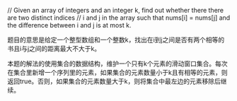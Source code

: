 // Given an array of integers and an integer k, find out whether there there are two distinct indices 
// i and j in the array such that nums[i] = nums[j] and the difference between i and j is at most k.

题目的意思是给定一个整型数组和一个整数k，找出在i到j之间是否有两个相等的书且i与j之间的距离最大不大于k。

本题的解法的使用集合的数据结构，维护一个只有k个元素的滑动窗口集合。每次在集合里新增一个序列里的元素，如果集合的元素数量小于k且有相等的元素，则返回true。否则，如果集合的元素数量大于k，则将集合中最左边的元素移除后继续。
